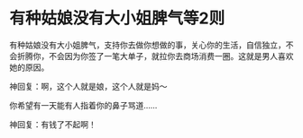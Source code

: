# 有种姑娘没有大小姐脾气等2则

有种姑娘没有大小姐脾气，支持你去做你想做的事，关心你的生活，自信独立，不会折腾你，不会因为你签了一笔大单子，就拉你去商场消费一圈。这就是男人喜欢她的原因。 

神回复：啊，这个人就是娘，这个人就是妈～ 

你希望有一天能有人指着你的鼻子骂道…… 

神回复：有钱了不起啊！